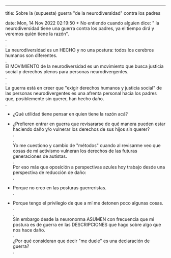 ---

title: Sobre la (supuesta) guerra "de la neurodiversidad" contra los padres

date: Mon, 14 Nov 2022 02:19:50 +
No entiendo cuando alguien dice: " la neurodiversidad tiene una guerra contra los padres, ya el tiempo dirá y veremos quién tiene la razón".<br>.<br>.<br>La neurodiversidad es un HECHO y no una postura: todos los cerebros humanos son diferentes.<br>.<br>El MOVIMIENTO de la neurodiversidad es un movimiento que busca justicia social y derechos plenos para personas neurodivergentes.<br>.<br>.<br>La guerra está en creer que "exigir derechos humanos y justicia social" de las personas neurodivergentes es una afrenta personal hacia los padres que, posiblemente sin querer, han hecho daño.<br>.

 * ¿Qué utilidad tiene pensar en quien tiene la razón acá? 

 * ¿Prefieren entrar en guerra que revisararse de qué manera pueden estar haciendo daño y/o vulnerar los derechos de sus hijos sin querer?<br />.<br />.<br />Yo me cuestiono y cambio de "métodos" cuando al revisarme veo que cosas de mi activismo vulneran los derechos de las futuras generaciones de autistas.<br />.<br />Por eso más que oposición a perspectivas azules hoy trabajo desde una perspectiva de reducción de daño:<br />. 

 * Porque no creo en las posturas guerreristas.<br />. 

 * Porque tengo el privilegio de que a mí me detonen poco algunas cosas.<br />.<br />.<br />Sin embargo desde la neuronorma ASUMEN con frecuencia que mi postura es de guerra en las DESCRIPCIONES que hago sobre algo que nos hace daño.<br />.<br />¿Por qué consideran que decir "me duele" es una declaración de guerra?<br />. 

